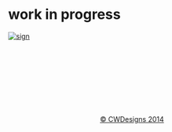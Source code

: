 <head>
<title>test</title>
</head>
<body>
<table width = "200" height="120" border = "0">
<h1> work in progress </h1>
<a href="http://dribbble.com/CWDesigns"><img src="http://www.wpclipart.com/cartoon/signs/man_not_working_ahead.jpg" alt = "sign">
</table>
</body>
<footer align="center"> © CWDesigns 2014</footer>
